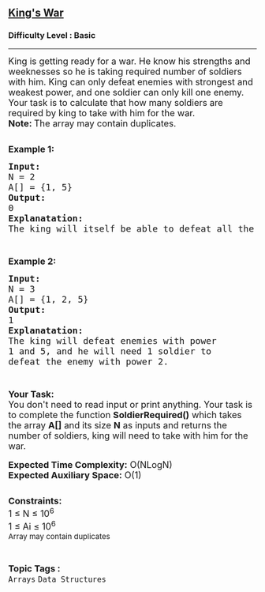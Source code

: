 <h2><a href="https://www.geeksforgeeks.org/problems/kings-war2448/1?page=2&category=Arrays&difficulty=Basic&status=unsolved&sortBy=submissions">King's War</a></h2><h3>Difficulty Level : Basic</h3><hr><div class="problems_problem_content__Xm_eO"><p><span style="font-size:18px">King is getting ready for a war. He know his strengths and weeknesses so he is taking required number of soldiers with him. King can only defeat enemies with strongest and weakest power, and one soldier can only kill one enemy. Your task is to calculate that how many soldiers are required by king to take with him for the war.<br>
<strong>Note: </strong>The array may contain duplicates.</span><br>
&nbsp;</p>

<p><span style="font-size:18px"><strong>Example 1:</strong></span></p>

<pre><span style="font-size:18px"><strong>Input:</strong>
N = 2
A[] = {1, 5}
<strong>Output:</strong>
0
<strong>Explanatation:
</strong>The king will itself be able to defeat all the enemies.</span></pre>

<p>&nbsp;</p>

<p><span style="font-size:18px"><strong>Example 2:</strong></span></p>

<pre><span style="font-size:18px"><strong>Input:</strong>
N = 3
A[] = {1, 2, 5}
<strong>Output:</strong>
1</span>
<span style="font-size:18px"><strong>Explanatation:</strong></span><span style="font-size:18px"><strong>
</strong>The king will defeat enemies with power
1 and 5, and he will need 1 soldier to
defeat the enemy with power 2.</span></pre>

<p>&nbsp;</p>

<p><span style="font-size:18px"><strong>Your Task:&nbsp;&nbsp;</strong><br>
You don't need to read input or print anything. Your task is to complete the function&nbsp;<strong>SoldierRequired()</strong>&nbsp;which takes the array <strong>A[]</strong> and its size <strong>N</strong> as inputs and returns the number of soldiers, king will need to take with him for the war.</span><br>
<br>
<span style="font-size:18px"><strong>Expected Time Complexity:</strong> O(NLogN)<br>
<strong>Expected Auxiliary Space:</strong> O(1)</span><br>
&nbsp;</p>

<p><span style="font-size:18px"><strong>Constraints:</strong><br>
1 ≤ N ≤ 10<sup>6 </sup><br>
1 ≤ Ai ≤ 10<sup>6</sup><br>
<sup>Array may contain duplicates</sup></span></p>
</div><br><p><span style=font-size:18px><strong>Topic Tags : </strong><br><code>Arrays</code>&nbsp;<code>Data Structures</code>&nbsp;